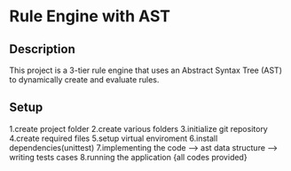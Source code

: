 # Rule Engine with AST

## Description
This project is a 3-tier rule engine that uses an Abstract Syntax Tree (AST) to dynamically create and evaluate rules.

## Setup
1.create project folder
2.create various folders
3.initialize git repository
4.create required files
5.setup virtual enviroment
6.install dependencies(unittest)
7.implementing the code --> ast data structure
                        --> writing tests cases
8.running the application
{all codes provided} 